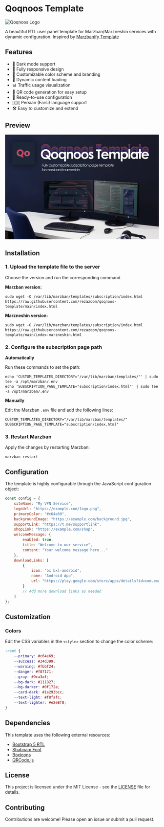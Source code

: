 
# Qoqnoos Template

![Qoqnoos Logo](https://placehold.co/120/1d2636/c64e69.png?text=Qo&font=Poppins)

A beautiful RTL user panel template for Marzban/Marzneshin services with dynamic configuration. Inspired by [Marzbanify Template](https://github.com/dermv/marzbanify-template)

## Features

- 🌙 Dark mode support
- 📱 Fully responsive design
- 🎨 Customizable color scheme and branding
- 🔗 Dynamic content loading
- 📊 Traffic usage visualization
- 📱 QR code generation for easy setup
- 🚀 Ready-to-use configuration
- 🇮🇷 Persian (Farsi) language support
- 🛠️ Easy to customize and extend

## Preview

![Qoqnoos Template Preview](./.github/assets/preview.webp "Qoqnoos Template Screenshot")

## Installation

### 1. Upload the template file to the server

Choose the version and run the corresponding command.

**Marzban version:**
```
sudo wget -O /var/lib/marzban/templates/subscription/index.html https://raw.githubusercontent.com/rezazoom/qoqnoos-template/main/index.html
```
**Marzneshin version:**
```
sudo wget -O /var/lib/marzban/templates/subscription/index.html https://raw.githubusercontent.com/rezazoom/qoqnoos-template/main/index-marzneshin.html
```

### 2. Configure the subscription page path

**Automatically**

Run these commands to set the path:
```
echo 'CUSTOM_TEMPLATES_DIRECTORY="/var/lib/marzban/templates/"' | sudo tee -a /opt/marzban/.env
echo 'SUBSCRIPTION_PAGE_TEMPLATE="subscription/index.html"' | sudo tee -a /opt/marzban/.env
```

**Manually**

Edit the Marzban `.env` file and add the following lines:
```
CUSTOM_TEMPLATES_DIRECTORY="/var/lib/marzban/templates/"
SUBSCRIPTION_PAGE_TEMPLATE="subscription/index.html"
```

### 3. Restart Marzban

Apply the changes by restarting Marzban:
```
marzban restart
```


## Configuration

The template is highly configurable through the JavaScript configuration object:

```javascript
const config = {
    siteName: "My VPN Service",
    logoUrl: "https://example.com/logo.png",
    primaryColor: "#c64e69",
    backgroundImage: "https://example.com/background.jpg",
    supportLink: "https://t.me/supportlink",
    shopLink: "https://example.com/shop",
    welcomeMessage: {
        enabled: true,
        title: "Welcome to our service",
        content: "Your welcome message here..."
    },
    downloadLinks: [
        {
            icon: "bx bxl-android",
            name: "Android App",
            url: "https://play.google.com/store/apps/details?id=com.example.app"
        }
        // Add more download links as needed
    ]
};
```

## Customization

### Colors
Edit the CSS variables in the `<style>` section to change the color scheme:

```css
:root {
    --primary: #c64e69;
    --success: #34d399;
    --warning: #fbbf24;
    --danger: #f87171;
    --gray: #9ca3af;
    --bg-dark: #111827;
    --bg-darker: #0f172a;
    --card-dark: #1e293bcc;
    --text-light: #f8fafc;
    --text-lighter: #e2e8f0;
}
```
## Dependencies

This template uses the following external resources:

- [Bootstrap 5 RTL](https://cdn.jsdelivr.net/npm/bootstrap@5.3.0/dist/css/bootstrap.rtl.min.css)
- [Shabnam Font](https://github.com/rastikerdar/shabnam-font)
- [Boxicons](https://boxicons.com/)
- [QRCode.js](https://davidshimjs.github.io/qrcodejs/)

## License

This project is licensed under the MIT License - see the [LICENSE](LICENSE) file for details.

## Contributing

Contributions are welcome! Please open an issue or submit a pull request.